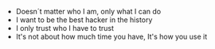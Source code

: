 - Doesn´t matter who I am, only what I can do
- I want to be the best hacker in the history
- I only trust who I have to trust
- It's not about how much time you have, It's how you use it
